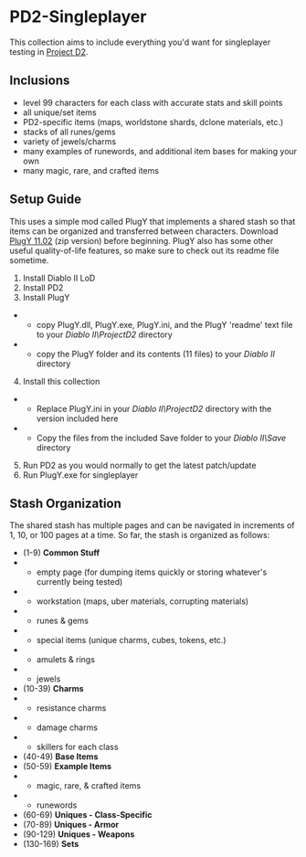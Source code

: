 # PD2-Singleplayer
This collection aims to include everything you'd want for singleplayer testing in [Project D2](https://www.projectdiablo2.com/).

## Inclusions
* level 99 characters for each class with accurate stats and skill points
* all unique/set items
* PD2-specific items (maps, worldstone shards, dclone materials, etc.)
* stacks of all runes/gems
* variety of jewels/charms
* many examples of runewords, and additional item bases for making your own
* many magic, rare, and crafted items

## Setup Guide
This uses a simple mod called PlugY that implements a shared stash so that items can be organized and transferred between characters. Download [PlugY 11.02](http://plugy.free.fr/) (zip version) before beginning. PlugY also has some other useful quality-of-life features, so make sure to check out its readme file sometime.

1. Install Diablo II LoD
2. Install PD2
3. Install PlugY
* * copy PlugY.dll, PlugY.exe, PlugY.ini, and the PlugY 'readme' text file to your *Diablo II\ProjectD2* directory
* * copy the PlugY folder and its contents (11 files) to your *Diablo II* directory
4. Install this collection
* * Replace PlugY.ini in your *Diablo II\ProjectD2* directory with the version included here
* * Copy the files from the included Save folder to your *Diablo II\Save* directory
5. Run PD2 as you would normally to get the latest patch/update
6. Run PlugY.exe for singleplayer

## Stash Organization
The shared stash has multiple pages and can be navigated in increments of 1, 10, or 100 pages at a time. So far, the stash is organized as follows:

* (1-9) **Common Stuff**
* * empty page (for dumping items quickly or storing whatever's currently being tested)
* * workstation (maps, uber materials, corrupting materials)
* * runes & gems
* * special items (unique charms, cubes, tokens, etc.)
* * amulets & rings
* * jewels
* (10-39) **Charms**
* * resistance charms
* * damage charms
* * skillers for each class
* (40-49) **Base Items**
* (50-59) **Example Items**
* * magic, rare, & crafted items
* * runewords
* (60-69) **Uniques - Class-Specific**
* (70-89) **Uniques - Armor**
* (90-129) **Uniques - Weapons**
* (130-169) **Sets**

